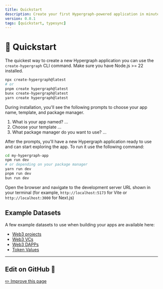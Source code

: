 ```yaml
---
title: Quickstart
description: Create your first Hypergraph-powered application in minutes with TypeSync.
version: 0.0.1
tags: [quickstart, typesync]
---
```


# 🚀 Quickstart

The quickest way to create a new Hypergraph application you can use the `create-hypergraph` CLI command. Make sure you have Node.js >= 22 installed.

```bash
npx create-hypergraph@latest
# or
pnpm create hypergraph@latest
bunx create-hypergraph@latest
yarn create hypergraph@latest
```

During installation, you'll see the following prompts to choose your app name, template, and package manager.


1. What is your app named? …
2. Choose your template …
3. What package manager do you want to use? …


After the prompts, you'll have a new Hypergraph application ready to use and can start exploring the app. To run it use the following command:

```bash
cd my-hypergraph-app
npm run dev
# or depending on your package manager
yarn run dev
pnpm run dev
bun run dev
```

Open the browser and navigate to the development server URL shown in your terminal (for example, `http://localhost:5173` for Vite or `http://localhost:3000` for Next.js)

## Example Datasets

A few example datasets to use when building your apps are available here:

- [Web3 projects](https://testnet.geobrowser.io/space/b2565802-3118-47be-91f2-e59170735bac/0f3e0e21-1636-435a-850f-6f57d616e28e)
- [Web3 VCs](https://testnet.geobrowser.io/space/b2565802-3118-47be-91f2-e59170735bac/d8ec3f57-7601-4bef-a648-a64799dfd964)
- [Web3 DAPPs](https://testnet.geobrowser.io/space/b2565802-3118-47be-91f2-e59170735bac/09d3188c-8e20-4083-a6ad-e696cc493c7a)
- [Token Values](https://testnet.geobrowser.io/space/2df11968-9d1c-489f-91b7-bdc88b472161/f8780a80-c238-4a2a-96cb-567d88b1aa63)

---

## Edit on GitHub :bust_in_silhouette:

[✏️ Improve this page](https://github.com/graphprotocol/hypergraph/edit/main/docs/docs/quickstart.md)

```

```
